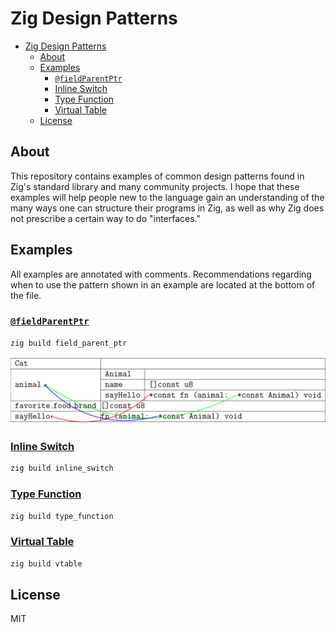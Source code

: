 # Zig Design Patterns

- [Zig Design Patterns](#zig-design-patterns)
  - [About](#about)
  - [Examples](#examples)
    - [`@fieldParentPtr`](#fieldparentptr)
    - [Inline Switch](#inline-switch)
    - [Type Function](#type-function)
    - [Virtual Table](#virtual-table)
  - [License](#license)

## About

This repository contains examples of common design patterns found in Zig's standard library and many community projects. I hope that these examples will help people new to the language gain an understanding of the many ways one can structure their programs in Zig, as well as why Zig does not prescribe a certain way to do "interfaces."

## Examples

All examples are annotated with comments. Recommendations regarding when to use the pattern shown in an example are located at the bottom of the file.

### [`@fieldParentPtr`](src/field_parent_ptr.zig)

```bash
zig build field_parent_ptr
```

![field parent ptr](.github/assets/field_parent_ptr.svg)

### [Inline Switch](src/inline_switch.zig)

```bash
zig build inline_switch
```

### [Type Function](src/type_function.zig)

```bash
zig build type_function
```

### [Virtual Table](src/vtable.zig)

```bash
zig build vtable
```

## License

MIT
